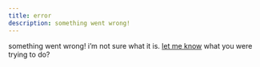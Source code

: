 ```yaml
---
title: error
description: something went wrong!
---
```


something went wrong! i’m not sure what it is. [let me know](/contact) what you
were trying to do?